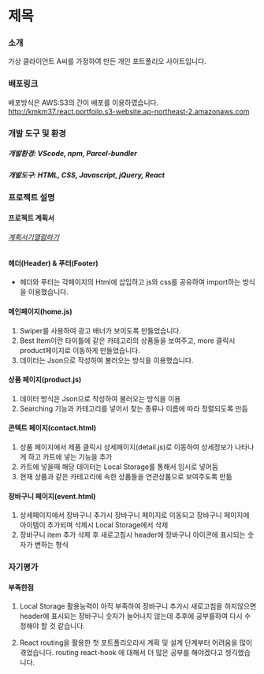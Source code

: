 # 제목

### 소개

가상 클라이언트 A씨를 가정하여 만든 개인 포트폴리오 사이트입니다.

### 배포링크

배포방식은 AWS:S3의 간이 배포를 이용하였습니다.
<a href="http://kmkm37.react.portfoilo.s3-website.ap-northeast-2.amazonaws.com">http://kmkm37.react.portfoilo.s3-website.ap-northeast-2.amazonaws.com</a>

### 개발 도구 및 환경

##### 개발환경: VScode, npm, Parcel-bundler

##### 개발도구: HTML, CSS, Javascript, jQuery, React

### 프로젝트 설명

#### 프로젝트 계획서

###### <a href="">계획서기열람하기</a>

#### 헤더(Header) & 푸터(Footer)

- 헤더와 푸터는 각페이지의 Html에 삽입하고 js와 css를 공유하여 import하는 방식을 이용했습니다.

#### 메인페이지(home.js)

1. Swiper를 사용하여 광고 배너가 보이도록 만들었습니다.
2. Best Item이란 타이틀에 같은 카테고리의 상품들을 보여주고, more 클릭시 product페이지로 이동하게 만들었습니다.
3. 데이터는 Json으로 작성하여 불러오는 방식을 이용했습니다.

#### 상품 페이지(product.js)

1. 데이터 방식은 Json으로 작성하여 불러오는 방식을 이용
2. Searching 기능과 카테고리를 넣어서 찾는 종류나 이름에 따라 정렬되도록 만듬

#### 콘텍트 페이지(contact.html)

1. 상품 페이지에서 제품 클릭시 상세페이지(detail.js)로 이동하여 상세정보가 나타나게 하고 카트에 넣는 기능을 추가
2. 카트에 넣을때 해당 데이터는 Local Storage를 통해서 임시로 넣어둠
3. 현재 상품과 같은 카테고리에 속한 상품들을 연관상품으로 보여주도록 만듦

#### 장바구니 페이지(event.html)

1. 상세페이지에서 장바구니 추가시 장바구니 페이지로 이동되고 장바구니 페이지에 아이템이 추가되며 삭제시 Local Storage에서 삭제
2. 장바구니 item 추가 삭제 후 새로고침시 header에 장바구니 아이콘에 표시되는 숫자가 변하는 형식

### 자기평가

#### 부족한점

1. Local Storage 활용능력이 아직 부족하여 장바구니 추가시 새로고침을 하지않으면 header에 표시되는 장바구니 숫자가 늘어나지 않는데 추후에 공부를하여 다시 수정해야 할 것 같습니다.
   
2. React routing을 활용한 첫 포트폴리오라서 계획 및 설계 단계부터 어려움을 많이 겪었습니다.
   routing react-hook 에 대해서 더 많은 공부를 해야겠다고 셍긱헸습니다.
